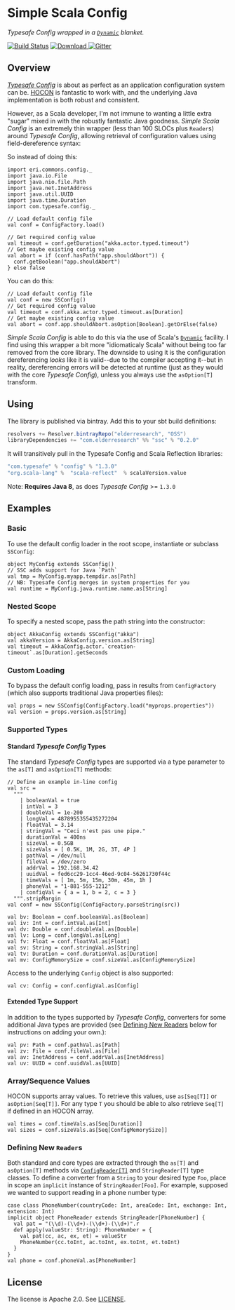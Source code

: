 # Simple Scala Config

_Typesafe Config wrapped in a [`Dynamic`][dsd] blanket._

[![Build Status](https://travis-ci.org/ElderResearch/ssc.svg?branch=master)](https://travis-ci.org/ElderResearch/ssc)
[ ![Download](https://api.bintray.com/packages/elderresearch/OSS/ssc/images/download.svg) ](https://bintray.com/elderresearch/OSS/ssc/_latestVersion)
[![Gitter](https://badges.gitter.im/ElderResearch/ssc.svg)](https://gitter.im/ElderResearch/ssc?utm_source=badge&utm_medium=badge&utm_campaign=pr-badge)

## Overview

[_Typesafe Config_][tc] is about as perfect as an application configuration system can be. [HOCON][hocon] is fantastic to work with, and the underlying Java implementation is both robust and consistent.

However, as a Scala developer, I'm not immune to wanting a little extra "sugar" mixed in with the robustly fantastic Java goodness. _Simple Scala Config_ is an extremely thin wrapper (less than 100 SLOCs plus `Reader`s) around _Typesafe Config_, allowing retrieval of configuration values using field-dereference syntax:

So instead of doing this:

```tut:invisible
import eri.commons.config._
import java.io.File
import java.nio.file.Path
import java.net.InetAddress
import java.util.UUID
import java.time.Duration
import com.typesafe.config._
```

```tut:silent
// Load default config file
val conf = ConfigFactory.load()
```
```tut:book
// Get required config value
val timeout = conf.getDuration("akka.actor.typed.timeout")
// Get maybe existing config value
val abort = if (conf.hasPath("app.shouldAbort")) {
  conf.getBoolean("app.shouldAbort")
} else false
```

You can do this:

```tut:book
// Load default config file
val conf = new SSConfig()
// Get required config value
val timeout = conf.akka.actor.typed.timeout.as[Duration]
// Get maybe existing config value
val abort = conf.app.shouldAbort.asOption[Boolean].getOrElse(false)
```

_Simple Scala Config_ is able to do this via the use of Scala's [`Dynamic`][dsd] facility. I find using this wrapper a bit more "idiomaticaly Scala" without being too far removed from the core library.  The downside to using it is the configuration dereferencing _looks_ like it is valid--due to the compiler accepting it--but in reality, dereferencing errors will be detected at runtime (just as they would with the core _Typesafe Config_), unless you always use the `asOption[T]` transform.

## Using

The library is published via bintray. Add this to your sbt build definitions:

```scala
resolvers += Resolver.bintrayRepo("elderresearch", "OSS")
libraryDependencies += "com.elderresearch" %% "ssc" % "0.2.0"
```

It will transitively pull in the Typesafe Config and Scala Reflection libraries:

```scala
"com.typesafe" % "config" % "1.3.0"
"org.scala-lang" %  "scala-reflect"  % scalaVersion.value
```

Note: **Requires Java 8**, as does _Typesafe Config_ >= `1.3.0`

## Examples

### Basic

To use the default config loader in the root scope, instantiate or subclass `SSConfig`:

```tut:book
object MyConfig extends SSConfig()
// SSC adds support for Java `Path`
val tmp = MyConfig.myapp.tempdir.as[Path]
// NB: Typesafe Config merges in system properties for you
val runtime = MyConfig.java.runtime.name.as[String]
```

### Nested Scope

To specify a nested scope, pass the path string into the constructor:

```tut:book
object AkkaConfig extends SSConfig("akka")
val akkaVersion = AkkaConfig.version.as[String]
val timeout = AkkaConfig.actor.`creation-timeout`.as[Duration].getSeconds
```

### Custom Loading

To bypass the default config loading, pass in results from `ConfigFactory` (which also supports traditional Java properties files):

```tut:book
val props = new SSConfig(ConfigFactory.load("myprops.properties"))
val version = props.version.as[String]
```

### Supported Types

#### Standard _Typesafe Config_ Types

The standard _Typesafe Config_ types are supported via a type parameter to the `as[T]` and `asOption[T]` methods:

```tut:silent
// Define an example in-line config
val src =
  """
    | booleanVal = true
    | intVal = 3
    | doubleVal = 1e-200
    | longVal = 4878955355435272204
    | floatVal = 3.14
    | stringVal = "Ceci n'est pas une pipe."
    | durationVal = 400ns
    | sizeVal = 0.5GB
    | sizeVals = [ 0.5K, 1M, 2G, 3T, 4P ]
    | pathVal = /dev/null
    | fileVal = /dev/zero
    | addrVal = 192.168.34.42
    | uuidVal = fed6cc29-1cc4-46ed-9c04-56261730f44c
    | timeVals = [ 1m, 5m, 15m, 30m, 45m, 1h ]
    | phoneVal = "1-881-555-1212"
    | configVal = { a = 1, b = 2, c = 3 }
  """.stripMargin
val conf = new SSConfig(ConfigFactory.parseString(src))
```
```tut:book
val bv: Boolean = conf.booleanVal.as[Boolean]
val iv: Int = conf.intVal.as[Int]
val dv: Double = conf.doubleVal.as[Double]
val lv: Long = conf.longVal.as[Long]
val fv: Float = conf.floatVal.as[Float]
val sv: String = conf.stringVal.as[String]
val tv: Duration = conf.durationVal.as[Duration]
val mv: ConfigMemorySize = conf.sizeVal.as[ConfigMemorySize]
```

Access to the underlying `Config` object is also supported:

```tut:book
val cv: Config = conf.configVal.as[Config]
```

#### Extended Type Support

In addition to the types supported by _Typesafe Config_, converters for some additional Java types are provided (see [Defining New Readers](#defining-new-readers) below for instructions on adding your own.):

```tut:book
val pv: Path = conf.pathVal.as[Path]
val zv: File = conf.fileVal.as[File]
val av: InetAddress = conf.addrVal.as[InetAddress]
val uv: UUID = conf.uuidVal.as[UUID]
```

### Array/Sequence Values

HOCON supports array values. To retrieve this values, use `as[Seq[T]]` or `asOption[Seq[T]]`. For any type `T` you should be able to also retrieve `Seq[T]` if defined in an HOCON array.

```tut:book
val times = conf.timeVals.as[Seq[Duration]]
val sizes = conf.sizeVals.as[Seq[ConfigMemorySize]]
```

### Defining New `Reader`s

Both standard and core types are extracted through the `as[T]` and `asOption[T]` methods via [`ConfigReader[T]`](src/main/scala/eri/commons/config/ConfigReader.scala) and `StringReader[T]` type classes. To define a converter from a `String` to your desired type `Foo`, place in scope an `implicit` instance of `StringReader[Foo]`. For example, supposed we wanted to support reading in a phone number type:  

```tut:book
case class PhoneNumber(countryCode: Int, areaCode: Int, exchange: Int, extension: Int)
implicit object PhoneReader extends StringReader[PhoneNumber] {
  val pat = "(\\d)-(\\d+)-(\\d+)-(\\d+)".r
  def apply(valueStr: String): PhoneNumber = {
    val pat(cc, ac, ex, et) = valueStr
    PhoneNumber(cc.toInt, ac.toInt, ex.toInt, et.toInt)
  }
}
val phone = conf.phoneVal.as[PhoneNumber]
```

## License

The license is Apache 2.0. See [LICENSE](LICENSE).


[tc]: https://github.com/typesafehub/config
[hocon]: https://github.com/typesafehub/config/blob/master/HOCON.md
[dsd]: http://www.scala-lang.org/api/2.11.8/#scala.Dynamic

